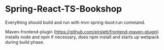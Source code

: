 # Spring-React-TS-Bookshop

Everything should build and run with mvn spring-boot:run command.

Maven-frontend-plugin (https://github.com/eirslett/frontend-maven-plugin) installs node and npm if necessary, does npm install and starts up webpack during build phase.
